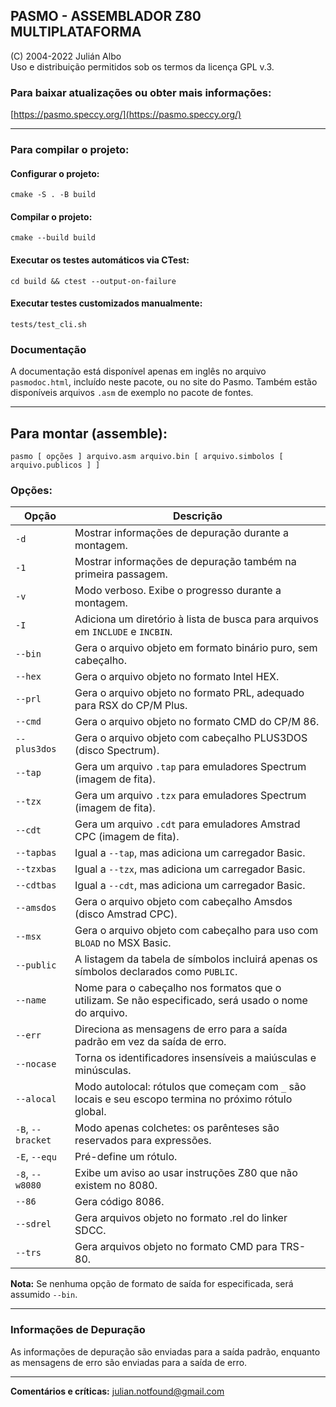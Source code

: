 ## PASMO - ASSEMBLADOR Z80 MULTIPLATAFORMA

(C) 2004-2022 Julián Albo  
Uso e distribuição permitidos sob os termos da licença GPL v.3.

### Para baixar atualizações ou obter mais informações:

[https://pasmo.speccy.org/](https://pasmo.speccy.org/)

- - -

### Para compilar o projeto:

#### Configurar o projeto:
    
`cmake -S . -B build`
    
#### Compilar o projeto:
    
`cmake --build build`
    
#### Executar os testes automáticos via CTest:
    
`cd build && ctest --output-on-failure`
    
#### Executar testes customizados manualmente:
    
`tests/test_cli.sh`
    

### Documentação

A documentação está disponível apenas em inglês no arquivo `pasmodoc.html`, incluído neste pacote, ou no site do Pasmo. Também estão disponíveis arquivos `.asm` de exemplo no pacote de fontes.

- - -

## Para montar (assemble):

`pasmo [ opções ] arquivo.asm arquivo.bin [ arquivo.simbolos [ arquivo.publicos ] ]`

### Opções:

| **Opção** | **Descrição** |
| --- | --- |
| `-d` | Mostrar informações de depuração durante a montagem. |
| `-1` | Mostrar informações de depuração também na primeira passagem. |
| `-v` | Modo verboso. Exibe o progresso durante a montagem. |
| `-I` | Adiciona um diretório à lista de busca para arquivos em `INCLUDE` e `INCBIN`. |
| `--bin` | Gera o arquivo objeto em formato binário puro, sem cabeçalho. |
| `--hex` | Gera o arquivo objeto no formato Intel HEX. |
| `--prl` | Gera o arquivo objeto no formato PRL, adequado para RSX do CP/M Plus. |
| `--cmd` | Gera o arquivo objeto no formato CMD do CP/M 86. |
| `--plus3dos` | Gera o arquivo objeto com cabeçalho PLUS3DOS (disco Spectrum). |
| `--tap` | Gera um arquivo `.tap` para emuladores Spectrum (imagem de fita). |
| `--tzx` | Gera um arquivo `.tzx` para emuladores Spectrum (imagem de fita). |
| `--cdt` | Gera um arquivo `.cdt` para emuladores Amstrad CPC (imagem de fita). |
| `--tapbas` | Igual a `--tap`, mas adiciona um carregador Basic. |
| `--tzxbas` | Igual a `--tzx`, mas adiciona um carregador Basic. |
| `--cdtbas` | Igual a `--cdt`, mas adiciona um carregador Basic. |
| `--amsdos` | Gera o arquivo objeto com cabeçalho Amsdos (disco Amstrad CPC). |
| `--msx` | Gera o arquivo objeto com cabeçalho para uso com `BLOAD` no MSX Basic. |
| `--public` | A listagem da tabela de símbolos incluirá apenas os símbolos declarados como `PUBLIC`. |
| `--name` | Nome para o cabeçalho nos formatos que o utilizam. Se não especificado, será usado o nome do arquivo. |
| `--err` | Direciona as mensagens de erro para a saída padrão em vez da saída de erro. |
| `--nocase` | Torna os identificadores insensíveis a maiúsculas e minúsculas. |
| `--alocal` | Modo autolocal: rótulos que começam com `_` são locais e seu escopo termina no próximo rótulo global. |
| `-B`, `--bracket` | Modo apenas colchetes: os parênteses são reservados para expressões. |
| `-E`, `--equ` | Pré-define um rótulo. |
| `-8`, `--w8080` | Exibe um aviso ao usar instruções Z80 que não existem no 8080. |
| `--86` | Gera código 8086. |
| `--sdrel` | Gera arquivos objeto no formato .rel do linker SDCC. |
| `--trs` | Gera arquivos objeto no formato CMD para TRS-80. |

**Nota:** Se nenhuma opção de formato de saída for especificada, será assumido `--bin`.

- - -

### Informações de Depuração

As informações de depuração são enviadas para a saída padrão, enquanto as mensagens de erro são enviadas para a saída de erro.

- - -

**Comentários e críticas:** julian.notfound@gmail.com